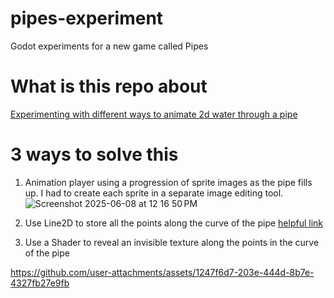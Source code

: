 # pipes-experiment
Godot experiments for a new game called Pipes

# What is this repo about
[Experimenting with different ways to animate 2d water through a pipe](https://forum.godotengine.org/t/ideas-for-animating-water-flowing-through-pipes/112876)

# 3 ways to solve this
1. Animation player using a progression of sprite images as the pipe fills up. I had to create each sprite in a separate image editing tool.
    ![Screenshot 2025-06-08 at 12 16 50 PM](https://github.com/user-attachments/assets/e7f28bcb-aa48-4c00-a219-9c98781e1875)

3. Use Line2D to store all the points along the curve of the pipe [helpful link](https://docs.godotengine.org/en/stable/tutorials/math/beziers_and_curves.html#quadratic-bezier)
4. Use a Shader to reveal an invisible texture along the points in the curve of the pipe


https://github.com/user-attachments/assets/1247f6d7-203e-444d-8b7e-4327fb27e9fb



